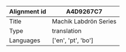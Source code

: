 |Alignment id | A4D9267C7
| --- | --- 
|Title | Machik Labdrön Series 
|Type | translation
|Languages | ['en', 'pt', 'bo']
